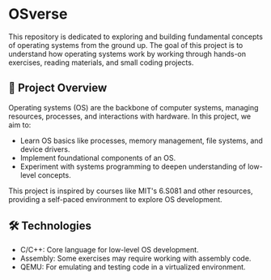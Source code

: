 # OSverse

This repository is dedicated to exploring and building fundamental concepts of operating systems from the ground up. The goal of this project is to understand how operating systems work by working through hands-on exercises, reading materials, and small coding projects.

## 📘 Project Overview

Operating systems (OS) are the backbone of computer systems, managing resources, processes, and interactions with hardware. In this project, we aim to:

- Learn OS basics like processes, memory management, file systems, and device drivers.
- Implement foundational components of an OS.
- Experiment with systems programming to deepen understanding of low-level concepts.

This project is inspired by courses like MIT's 6.S081 and other resources, providing a self-paced environment to explore OS development.

## 🛠 Technologies

- C/C++: Core language for low-level OS development.
- Assembly: Some exercises may require working with assembly code.
- QEMU: For emulating and testing code in a virtualized environment.
